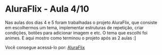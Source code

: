 # AluraFlix -  Aula 4/10

Nas aulas dos dias 4 e 5 foram trabalhadas o projeto AluraFlix, que consiste em escolhermos um tema, implementar estruturas de repetição, criar condições, botões para adicionar imagem e etc. O tema que escolhi foi animes.
E aqui mostro como terminou o projeto após as 2 aulas :]

Você consegue acessá-lo por:
<a href="https://liviabraz.github.io/aluraFlix/"> AluraFlix </a>
